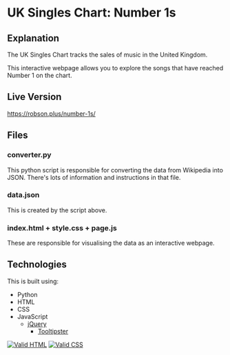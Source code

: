# UK Singles Chart: Number 1s

## Explanation

The UK Singles Chart tracks the sales of music in the United Kingdom.

This interactive webpage allows you to explore the songs that have reached Number 1 on the chart.

## Live Version

https://robson.plus/number-1s/

## Files

### converter.py
This python script is responsible for converting the data from Wikipedia into JSON. There's lots of information and instructions in that file.

### data.json
This is created by the script above.

### index.html + style.css + page.js
These are responsible for visualising the data as an interactive webpage.

## Technologies

This is built using:
 * Python
 * HTML
 * CSS
 * JavaScript
   * <a href="https://github.com/jquery/jquery">jQuery</a>
     * <a href="https://github.com/calebjacob/tooltipster">Tooltipster</a>
	 
<a href="https://validator.w3.org/nu/?doc=https%3A%2F%2Frobson.plus%2Fnumber-1s%2F"><img src="https://www.w3.org/Icons/valid-html401-blue" alt="Valid HTML" /></a>
<a href="https://jigsaw.w3.org/css-validator/validator?uri=https%3A%2F%2Frobson.plus%2Fnumber-1s%2Fstyle.css&profile=css3svg&usermedium=all&warning=1&vextwarning=&lang=en"><img src="https://jigsaw.w3.org/css-validator/images/vcss-blue" alt="Valid CSS" /></a>   	 